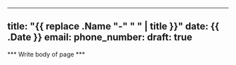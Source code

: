 
---
title: "{{ replace .Name "-" " " | title }}"
date: {{ .Date }}
email: 
phone_number:
draft: true
---

*** Write body of page ***
